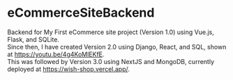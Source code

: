 # eCommerceSiteBackend
Backend for My First eCommerce site project (Version 1.0) using Vue.js, Flask, and SQLite. <br />
Since then, I have created Version 2.0 using Django, React, and SQL, shown at https://youtu.be/4g4KoMlEKfE. <br />
This was followed by Version 3.0 using NextJS and MongoDB, currently deployed at https://wish-shop.vercel.app/.


